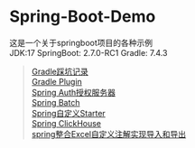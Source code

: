 # Spring-Boot-Demo

这是一个关于springboot项目的各种示例<br>
JDK:17
SpringBoot: 2.7.0-RC1
Gradle: 7.4.3
> [Gradle踩坑记录](./gradle.md)<br>
> [Gradle Plugin](./buildSrc/README.md)<br>
> [Spring Auth授权服务器](./spring-authorization-server-demo)<br>
> [Spring Batch](./spring-batch-demo)<br>
> [Spring自定义Starter](./spring-boot-starter-demo)<br>
> [Spring ClickHouse](./spring-clickhouse-demo)<br>
> [spring整合Excel自定义注解实现导入和导出](./spring-excel-demo)
